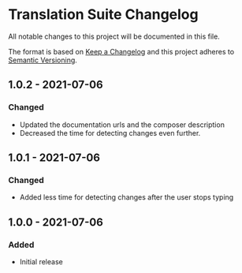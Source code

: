 # Translation Suite Changelog

All notable changes to this project will be documented in this file.

The format is based on [Keep a Changelog](http://keepachangelog.com/) and this project adheres to [Semantic Versioning](http://semver.org/).

## 1.0.2 - 2021-07-06
### Changed
- Updated the documentation urls and the composer description
- Decreased the time for detecting changes even further.

## 1.0.1 - 2021-07-06
### Changed
- Added less time for detecting changes after the user stops typing

## 1.0.0 - 2021-07-06
### Added
- Initial release